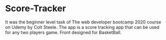 # Score-Tracker
It was the beginner level task of The web developer bootcamp 2020 course on Udemy by Colt Steele. The app is a score tracking app that can be used for any two players game. Front designed for BasketBall. 
